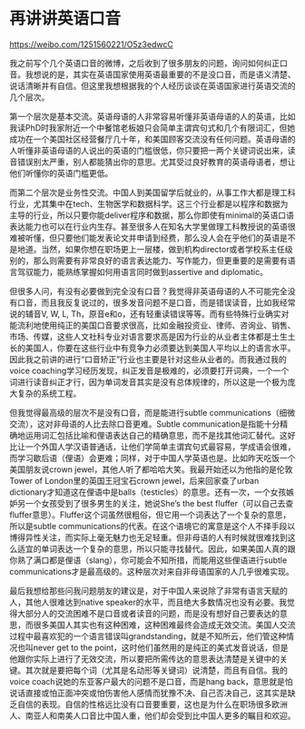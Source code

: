 # 再讲讲英语口音

https://weibo.com/1251560221/O5z3edwcC

我之前写个几个英语口音的微博，之后收到了很多朋友的问题，询问如何纠正口音。我想说的是，其实在英语国家使用英语最重要的不是没口音，而是语义清楚、说话清晰并有自信。但这里我想根据我的个人经历谈谈在英语国家进行英语交流的几个层次。

第一个层次是基本交流。英语母语的人非常容易听懂非英语母语的人的英语，比如我读PhD时我家附近一个中餐馆老板娘只会简单主谓宾句式和几个有限词汇，但她成功在一个美国社区经营餐厅几十年，和美国顾客交流没有任何问题。英语母语的人听懂非英语母语的人说出的英语的门槛很低，你只要把一两个关键词说出来，读音错误别太严重，别人都能猜出你的意思。尤其受过良好教育的英语母语者，想让他们听懂你的英语门槛更低。

而第二个层次是业务性交流。中国人到美国留学后就业的，从事工作大都是理工科行业，尤其集中在tech、生物医学和数据科学。这三个行业都是以程序和数据为主导的行业，所以只要你能deliver程序和数据，那么你即使有minimal的英语口语表达能力也可以在行业内生存。甚至很多人在知名大学里做理工科教授说的英语很难被听懂，但只要他们能发表论文并申请到经费，那么没人会在乎他们的英语是不是地道。当然，如果你想在职场更上一层楼，做到机构director或者学校系主任级别的，那么则需要有非常良好的语言表达能力、写作能力，但更重要的是需要有语言驾驭能力，能熟练掌握如何用语言同时做到assertive and diplomatic。

但很多人问，有没有必要做到完全没有口音？我觉得非英语母语的人不可能完全没有口音，而且我反复说过的，很多发音问题不是口音，而是错误读音，比如我经常说的辅音V, W, L, Th，原音e和o，还有轻重读错误等等。而有些特殊行业确实对能流利地使用纯正的美国口音要求很高，比如金融投资业、律师、咨询业、销售、市场、传媒，这些人文社科专业对语言要求高是因为行业的从业者主体都是土生土长的美国人，你要在这些行业中有竞争力必须要达到美国人平均以上的语言水平。因此我之前讲的进行“口音矫正”行业也主要是针对这些从业者的。而我通过我的voice coaching学习经历发现，纠正发音是极难的，必须要打开词典，一个一个词进行读音纠正才行，因为单词发音其实是没有总体规律的，所以这是一个极为庞大复杂的系统工程。

但我觉得最高级的层次不是没有口音，而是能进行subtle communications（细微交流），这对非母语的人比去除口音更难。Subtle communication是指能十分精确地运用词汇包括比喻和俚语表达自己的精确意思，而不是找其他词汇替代。这好比让一个外国人学汉语普通话，让他们学简单主谓宾句式最容易，学成语会很难，而学习歇后语（俚语）会更难；同样，对于中国人学英语也是。比如昨天吃饭一个美国朋友说crown jewel，其他人听了都哈哈大笑。我最开始还以为他指的是伦敦Tower of London里的英国王冠宝石crown jewel，后来回家查了urban dictionary才知道这在俚语中是balls（testicles）的意思。还有一次，一个女孩嫉妒另一个女孩受到了很多男生的关注，她说She’s the best fluffer（可以自己去查fluffer意思）。Fluffer这个词虽然很粗俗，但它用一个词表达了一个复杂的意思，所以是subtle communications的代表。在这个语境它的寓意是这个人不择手段以博得异性关注，而实际上毫无魅力也无足轻重。但非母语的人有时候就很难找到这么适宜的单词表达一个复杂的意思，所以只能寻找替代。因此，如果美国人真的跟你熟了满口都是俚语（slang），你可能会不知所措，而能用这些俚语进行subtle communications才是最高级的。这种层次对来自非母语国家的人几乎很难实现。

最后我想给那些问我问题朋友的建议是，对于中国人来说除了非常有语言天赋的人，其他人很难达到native speaker的水平，而且绝大多数情况也没有必要。我觉得大部分人的交流困难不是口音或者读音的问题，而是没有想好自己要表达的意思，而很多美国人其实也有这种困难，这种困难最终会造成无效交流。美国人交流过程中最喜欢犯的一个语言错误叫grandstanding，就是不知所云，他们管这种情况也叫never get to the point，这时他们虽然用的是纯正的美式发音说话，但是他跟你实际上进行了无效交流，所以要把所需传达的意思表达清楚是关键中的关键。其次就是要把每个词（尤其是名动形等关键词）说清楚，而且有自信。我的voice coach说她的东亚客户最大的问题不是口音，而是hang back，意思就是怕说话直接或怕正面冲突或怕伤害他人感情而犹豫不决、自己否决自己，这其实是缺乏自信的表现。自信的性格远比没有口音要重要，这也是为什么在职场很多欧洲人、南亚人和南美人口音比中国人重，他们却会受到比中国人更多的瞩目和欢迎。